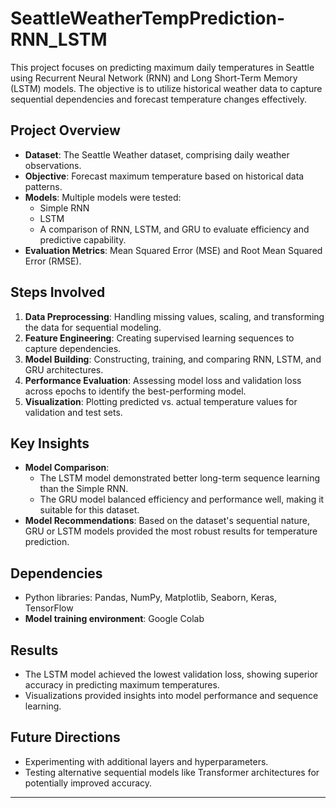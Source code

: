 # SeattleWeatherTempPrediction-RNN_LSTM

This project focuses on predicting maximum daily temperatures in Seattle using Recurrent Neural Network (RNN) and Long Short-Term Memory (LSTM) models. The objective is to utilize historical weather data to capture sequential dependencies and forecast temperature changes effectively.

## Project Overview
- **Dataset**: The Seattle Weather dataset, comprising daily weather observations.
- **Objective**: Forecast maximum temperature based on historical data patterns.
- **Models**: Multiple models were tested:
  - Simple RNN
  - LSTM
  - A comparison of RNN, LSTM, and GRU to evaluate efficiency and predictive capability.
- **Evaluation Metrics**: Mean Squared Error (MSE) and Root Mean Squared Error (RMSE).

## Steps Involved
1. **Data Preprocessing**: Handling missing values, scaling, and transforming the data for sequential modeling.
2. **Feature Engineering**: Creating supervised learning sequences to capture dependencies.
3. **Model Building**: Constructing, training, and comparing RNN, LSTM, and GRU architectures.
4. **Performance Evaluation**: Assessing model loss and validation loss across epochs to identify the best-performing model.
5. **Visualization**: Plotting predicted vs. actual temperature values for validation and test sets.

## Key Insights
- **Model Comparison**: 
  - The LSTM model demonstrated better long-term sequence learning than the Simple RNN.
  - The GRU model balanced efficiency and performance well, making it suitable for this dataset.
- **Model Recommendations**: Based on the dataset's sequential nature, GRU or LSTM models provided the most robust results for temperature prediction.

## Dependencies
- Python libraries: Pandas, NumPy, Matplotlib, Seaborn, Keras, TensorFlow
- **Model training environment**: Google Colab

## Results
- The LSTM model achieved the lowest validation loss, showing superior accuracy in predicting maximum temperatures.
- Visualizations provided insights into model performance and sequence learning.

## Future Directions
- Experimenting with additional layers and hyperparameters.
- Testing alternative sequential models like Transformer architectures for potentially improved accuracy.

---
